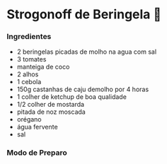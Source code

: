 # Strogonoff de Beringela :eggplant:

### Ingredientes

- 2 beringelas picadas de molho na agua com sal
- 3 tomates
- manteiga de coco
- 2 alhos
- 1 cebola
- 150g castanhas de caju demolho por 4 horas
- 1 colher de ketchup de boa qualidade
- 1/2 colher de mostarda
- pitada de noz moscada
- orégano
- água fervente
- sal

### Modo de Preparo





